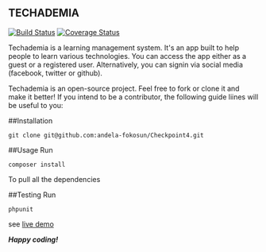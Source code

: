 ## TECHADEMIA

[![Build Status](https://travis-ci.org/andela-fokosun/Checkpoint4.svg)](https://travis-ci.org/andela-fokosun/Checkpoint4)
[![Coverage Status](https://coveralls.io/repos/andela-fokosun/Checkpoint4/badge.svg?branch=master&service=github)](https://coveralls.io/github/andela-fokosun/Checkpoint4?branch=master)

Techademia is a learning management system. It's an app built to help people to learn various technologies. You can access the app either as a guest or a registered user. Alternatively, you can signin via social media (facebook, twitter or github).

Techademia is an open-source project. Feel free to fork or clone it and make it better! If you intend to be a contributor, the following guide liines will be useful to you:

##Installation

    git clone git@github.com:andela-fokosun/Checkpoint4.git

##Usage
Run

    composer install

To pull all the dependencies

##Testing
Run

    phpunit

see [live demo](http://techademia.herokuapp.com/)

***Happy coding!***

